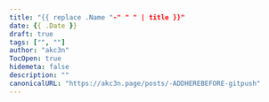 ```yaml
---
title: "{{ replace .Name "-" " " | title }}"
date: {{ .Date }}
draft: true
tags: ["", ""]
author: "akc3n"
TocOpen: true
hidemeta: false
description: ""
canonicalURL: "https://akc3n.page/posts/-ADDHEREBEFORE-gitpush"
---
```


